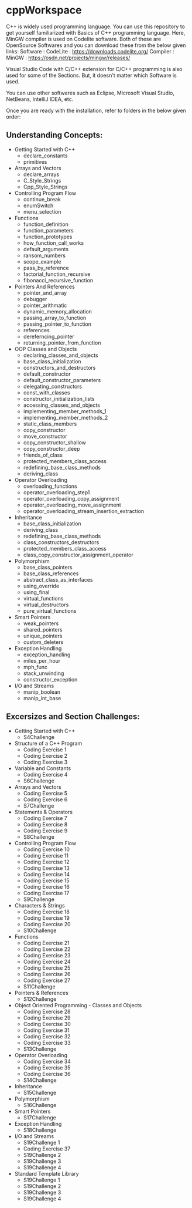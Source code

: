 # cppWorkspace


C++ is widely used programming language.
You can use this repository to get yourself familiarized with Basics of C++ programming language.
Here, MinGW compiler is used on Codelite software.
Both of these are OpenSource Softwares and you can download these from the below given links:
Software : CodeLite : <https://downloads.codelite.org/>
Compiler : MinGW : <https://osdn.net/projects/mingw/releases/>

Visual Studio Code with C/C++ extension for C/C++ programming is also used for some of the Sections. But, it doesn't matter which Software is used.

You can use other softwares such as Eclipse, Microsoft Visual Studio, NetBeans, IntelliJ IDEA, etc.

Once you are ready with the installation, refer to folders in the below given order:

## Understanding Concepts:

- Getting Started with C++
  - declare_constants
  - primitives
- Arrays and Vectors
  - declare_arrays
  - C_Style_Strings
  - Cpp_Style_Strings
- Controlling Program Flow
  - continue_break
  - enumSwitch
  - menu_selection
- Functions
  - function_definition
  - function_parameters
  - function_prototypes
  - how_function_call_works
  - default_arguments
  - ransom_numbers
  - scope_example
  - pass_by_reference
  - factorial_function_recursive
  - fibonacci_recursive_function
- Pointers And References
  - pointer_and_array
  - debugger
  - pointer_arithmatic
  - dynamic_memory_allocation
  - passing_array_to_function
  - passing_pointer_to_function
  - references
  - dereferncing_pointer
  - returning_pointer_from_function
- OOP Classes and Objects
  - declaring_classes_and_objects
  - base_class_initialization
  - constructors_and_destructors
  - default_constructor
  - default_constructor_parameters
  - delegating_constructors
  - const_with_classes
  - constructor_initialization_lists
  - accessing_classes_and_objects
  - implementing_member_methods_1
  - implementing_member_methods_2
  - static_class_members
  - copy_constructor
  - move_constructor
  - copy_constructor_shallow
  - copy_constructor_deep
  - friends_of_class
  - protected_members_class_access
  - redefining_base_class_methods
  - deriving_class
- Operator Overloading
  - overloading_functions
  - operator_overloading_step1
  - operator_overloading_copy_assignment
  - operator_overloading_move_assignment
  - operator_overloading_stream_insertion_extraction
- Inheritance
  - base_class_initialization
  - deriving_class
  - redefining_base_class_methods
  - class_constructors_destructors
  - protected_members_class_access
  - class_copy_constructor_assignment_operator
- Polymorphism
  - base_class_pointers
  - base_class_references
  - abstract_class_as_interfaces
  - using_override
  - using_final
  - virtual_functions
  - virtual_destructors
  - pure_virtual_functions
- Smart Pointers
  - weak_pointers
  - shared_pointers
  - unique_pointers
  - custom_deleters
- Exception Handling
  - exception_handling
  - miles_per_hour
  - mph_func
  - stack_unwinding
  - constructor_exception
- I/O and Streams
  - manip_boolean
  - manip_int_base

## Excersizes and Section Challenges:

- Getting Started with C++
  - S4Challenge
- Structure of a C++ Program
  - Coding Exercise 1
  - Coding Exercise 2
  - Coding Exercise 3
- Variable and Constants
  - Coding Exercise 4
  - S6Challenge
- Arrays and Vectors
  - Coding Exercise 5
  - Coding Exercise 6
  - S7Challenge
- Statements & Operators
  - Coding Exercise 7
  - Coding Exercise 8
  - Coding Exercise 9
  - S8Challenge
- Controlling Program Flow
  - Coding Exercise 10
  - Coding Exercise 11
  - Coding Exercise 12
  - Coding Exercise 13
  - Coding Exercise 14
  - Coding Exercise 15
  - Coding Exercise 16
  - Coding Exercise 17
  - S9Challenge
- Characters & Strings
  - Coding Exercise 18
  - Coding Exercise 19
  - Coding Exercise 20
  - S10Challenge
- Functions
  - Coding Exercise 21
  - Coding Exercise 22
  - Coding Exercise 23
  - Coding Exercise 24
  - Coding Exercise 25
  - Coding Exercise 26
  - Coding Exercise 27
  - S11Challenge
- Pointers & References
  - S12Challenge
- Object Oriented Programming - Classes and Objects
  - Coding Exercise 28
  - Coding Exercise 29
  - Coding Exercise 30
  - Coding Exercise 31
  - Coding Exercise 32
  - Coding Exercise 33
  - S13Challenge
- Operator Overloading
  - Coding Exercise 34
  - Coding Exercise 35
  - Coding Exercise 36
  - S14Challenge
- Inheritance
  - S15Challenge
- Polymorphism
  - S16Challenge
- Smart Pointers
  - S17Challenge
- Exception Handling
  - S18Challenge
- I/O and Streams
  - S19Challenge 1
  - Coding Exercise 37
  - S19Challenge 2
  - S19Challenge 3
  - S19Challenge 4
- Standard Template Library
  - S19Challenge 1
  - S19Challenge 2
  - S19Challenge 3
  - S19Challenge 4

